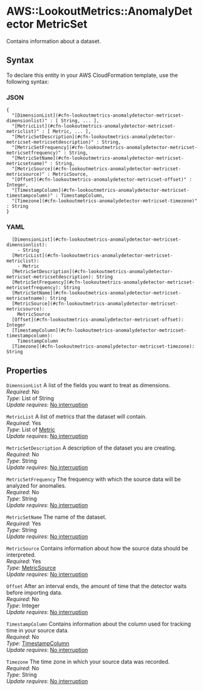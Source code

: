 # AWS::LookoutMetrics::AnomalyDetector MetricSet<a name="aws-properties-lookoutmetrics-anomalydetector-metricset"></a>

Contains information about a dataset\.

## Syntax<a name="aws-properties-lookoutmetrics-anomalydetector-metricset-syntax"></a>

To declare this entity in your AWS CloudFormation template, use the following syntax:

### JSON<a name="aws-properties-lookoutmetrics-anomalydetector-metricset-syntax.json"></a>

```
{
  "[DimensionList](#cfn-lookoutmetrics-anomalydetector-metricset-dimensionlist)" : [ String, ... ],
  "[MetricList](#cfn-lookoutmetrics-anomalydetector-metricset-metriclist)" : [ Metric, ... ],
  "[MetricSetDescription](#cfn-lookoutmetrics-anomalydetector-metricset-metricsetdescription)" : String,
  "[MetricSetFrequency](#cfn-lookoutmetrics-anomalydetector-metricset-metricsetfrequency)" : String,
  "[MetricSetName](#cfn-lookoutmetrics-anomalydetector-metricset-metricsetname)" : String,
  "[MetricSource](#cfn-lookoutmetrics-anomalydetector-metricset-metricsource)" : MetricSource,
  "[Offset](#cfn-lookoutmetrics-anomalydetector-metricset-offset)" : Integer,
  "[TimestampColumn](#cfn-lookoutmetrics-anomalydetector-metricset-timestampcolumn)" : TimestampColumn,
  "[Timezone](#cfn-lookoutmetrics-anomalydetector-metricset-timezone)" : String
}
```

### YAML<a name="aws-properties-lookoutmetrics-anomalydetector-metricset-syntax.yaml"></a>

```
  [DimensionList](#cfn-lookoutmetrics-anomalydetector-metricset-dimensionlist): 
    - String
  [MetricList](#cfn-lookoutmetrics-anomalydetector-metricset-metriclist): 
    - Metric
  [MetricSetDescription](#cfn-lookoutmetrics-anomalydetector-metricset-metricsetdescription): String
  [MetricSetFrequency](#cfn-lookoutmetrics-anomalydetector-metricset-metricsetfrequency): String
  [MetricSetName](#cfn-lookoutmetrics-anomalydetector-metricset-metricsetname): String
  [MetricSource](#cfn-lookoutmetrics-anomalydetector-metricset-metricsource): 
    MetricSource
  [Offset](#cfn-lookoutmetrics-anomalydetector-metricset-offset): Integer
  [TimestampColumn](#cfn-lookoutmetrics-anomalydetector-metricset-timestampcolumn): 
    TimestampColumn
  [Timezone](#cfn-lookoutmetrics-anomalydetector-metricset-timezone): String
```

## Properties<a name="aws-properties-lookoutmetrics-anomalydetector-metricset-properties"></a>

`DimensionList`  <a name="cfn-lookoutmetrics-anomalydetector-metricset-dimensionlist"></a>
A list of the fields you want to treat as dimensions\.  
*Required*: No  
*Type*: List of String  
*Update requires*: [No interruption](https://docs.aws.amazon.com/AWSCloudFormation/latest/UserGuide/using-cfn-updating-stacks-update-behaviors.html#update-no-interrupt)

`MetricList`  <a name="cfn-lookoutmetrics-anomalydetector-metricset-metriclist"></a>
A list of metrics that the dataset will contain\.  
*Required*: Yes  
*Type*: List of [Metric](aws-properties-lookoutmetrics-anomalydetector-metric.md)  
*Update requires*: [No interruption](https://docs.aws.amazon.com/AWSCloudFormation/latest/UserGuide/using-cfn-updating-stacks-update-behaviors.html#update-no-interrupt)

`MetricSetDescription`  <a name="cfn-lookoutmetrics-anomalydetector-metricset-metricsetdescription"></a>
A description of the dataset you are creating\.  
*Required*: No  
*Type*: String  
*Update requires*: [No interruption](https://docs.aws.amazon.com/AWSCloudFormation/latest/UserGuide/using-cfn-updating-stacks-update-behaviors.html#update-no-interrupt)

`MetricSetFrequency`  <a name="cfn-lookoutmetrics-anomalydetector-metricset-metricsetfrequency"></a>
The frequency with which the source data will be analyzed for anomalies\.  
*Required*: No  
*Type*: String  
*Update requires*: [No interruption](https://docs.aws.amazon.com/AWSCloudFormation/latest/UserGuide/using-cfn-updating-stacks-update-behaviors.html#update-no-interrupt)

`MetricSetName`  <a name="cfn-lookoutmetrics-anomalydetector-metricset-metricsetname"></a>
The name of the dataset\.  
*Required*: Yes  
*Type*: String  
*Update requires*: [No interruption](https://docs.aws.amazon.com/AWSCloudFormation/latest/UserGuide/using-cfn-updating-stacks-update-behaviors.html#update-no-interrupt)

`MetricSource`  <a name="cfn-lookoutmetrics-anomalydetector-metricset-metricsource"></a>
Contains information about how the source data should be interpreted\.  
*Required*: Yes  
*Type*: [MetricSource](aws-properties-lookoutmetrics-anomalydetector-metricsource.md)  
*Update requires*: [No interruption](https://docs.aws.amazon.com/AWSCloudFormation/latest/UserGuide/using-cfn-updating-stacks-update-behaviors.html#update-no-interrupt)

`Offset`  <a name="cfn-lookoutmetrics-anomalydetector-metricset-offset"></a>
After an interval ends, the amount of time that the detector waits before importing data\.  
*Required*: No  
*Type*: Integer  
*Update requires*: [No interruption](https://docs.aws.amazon.com/AWSCloudFormation/latest/UserGuide/using-cfn-updating-stacks-update-behaviors.html#update-no-interrupt)

`TimestampColumn`  <a name="cfn-lookoutmetrics-anomalydetector-metricset-timestampcolumn"></a>
Contains information about the column used for tracking time in your source data\.  
*Required*: No  
*Type*: [TimestampColumn](aws-properties-lookoutmetrics-anomalydetector-timestampcolumn.md)  
*Update requires*: [No interruption](https://docs.aws.amazon.com/AWSCloudFormation/latest/UserGuide/using-cfn-updating-stacks-update-behaviors.html#update-no-interrupt)

`Timezone`  <a name="cfn-lookoutmetrics-anomalydetector-metricset-timezone"></a>
The time zone in which your source data was recorded\.  
*Required*: No  
*Type*: String  
*Update requires*: [No interruption](https://docs.aws.amazon.com/AWSCloudFormation/latest/UserGuide/using-cfn-updating-stacks-update-behaviors.html#update-no-interrupt)